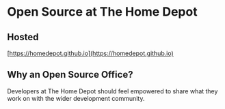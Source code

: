# Open Source at The Home Depot

## Hosted
[https://homedepot.github.io](https://homedepot.github.io)

## Why an Open Source Office?
Developers at The Home Depot should feel empowered to share what they work on with the wider development community.